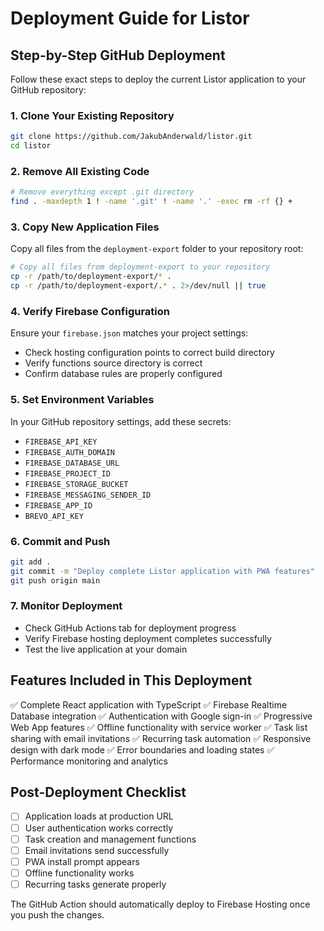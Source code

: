 # Deployment Guide for Listor

## Step-by-Step GitHub Deployment

Follow these exact steps to deploy the current Listor application to your GitHub repository:

### 1. Clone Your Existing Repository
```bash
git clone https://github.com/JakubAnderwald/listor.git
cd listor
```

### 2. Remove All Existing Code
```bash
# Remove everything except .git directory
find . -maxdepth 1 ! -name '.git' ! -name '.' -exec rm -rf {} +
```

### 3. Copy New Application Files
Copy all files from the `deployment-export` folder to your repository root:
```bash
# Copy all files from deployment-export to your repository
cp -r /path/to/deployment-export/* .
cp -r /path/to/deployment-export/.* . 2>/dev/null || true
```

### 4. Verify Firebase Configuration
Ensure your `firebase.json` matches your project settings:
- Check hosting configuration points to correct build directory
- Verify functions source directory is correct
- Confirm database rules are properly configured

### 5. Set Environment Variables
In your GitHub repository settings, add these secrets:
- `FIREBASE_API_KEY`
- `FIREBASE_AUTH_DOMAIN` 
- `FIREBASE_DATABASE_URL`
- `FIREBASE_PROJECT_ID`
- `FIREBASE_STORAGE_BUCKET`
- `FIREBASE_MESSAGING_SENDER_ID`
- `FIREBASE_APP_ID`
- `BREVO_API_KEY`

### 6. Commit and Push
```bash
git add .
git commit -m "Deploy complete Listor application with PWA features"
git push origin main
```

### 7. Monitor Deployment
- Check GitHub Actions tab for deployment progress
- Verify Firebase hosting deployment completes successfully
- Test the live application at your domain

## Features Included in This Deployment

✅ Complete React application with TypeScript
✅ Firebase Realtime Database integration
✅ Authentication with Google sign-in
✅ Progressive Web App features
✅ Offline functionality with service worker
✅ Task list sharing with email invitations
✅ Recurring task automation
✅ Responsive design with dark mode
✅ Error boundaries and loading states
✅ Performance monitoring and analytics

## Post-Deployment Checklist

- [ ] Application loads at production URL
- [ ] User authentication works correctly
- [ ] Task creation and management functions
- [ ] Email invitations send successfully
- [ ] PWA install prompt appears
- [ ] Offline functionality works
- [ ] Recurring tasks generate properly

The GitHub Action should automatically deploy to Firebase Hosting once you push the changes.